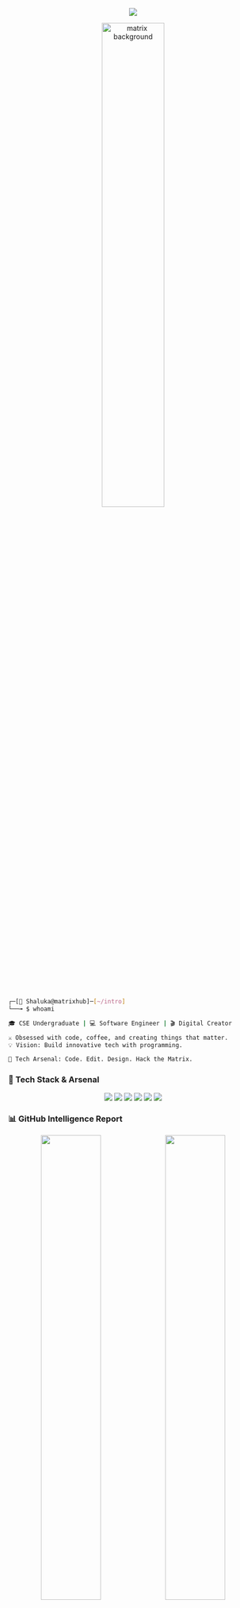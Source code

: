 <!-- 💀 Ultimate Hacker-Themed GitHub README for Shaluka -->

<!-- 🧠 Typing Effect -->
<p align="center">
  <img src="https://readme-typing-svg.demolab.com?font=Fira+Code&size=22&pause=1000&color=0000FF&center=true&vCenter=true&width=500&lines=Access+Granted...;Welcome+Agent+Shaluka;Initializing+GitHub+Protocol..." />
</p>

<!-- 🎥 Matrix Rain Background as a GIF -->
<p align="center">
  <img src="https://media.giphy.com/media/qgQUggAC3Pfv687qPC/giphy.gif" alt="matrix background" width="50%" />
</p>

<!-- 🎯 Terminal Introduction Block -->
```bash
┌─[🔐 Shaluka@matrixhub]─[~/intro]
└──╼ $ whoami

🎓 CSE Undergraduate | 💻 Software Engineer | 🎬 Digital Creator

⚔️ Obsessed with code, coffee, and creating things that matter.
💡 Vision: Build innovative tech with programming.

🧠 Tech Arsenal: Code. Edit. Design. Hack the Matrix.
```

<!-- 🧰 Toolbox -->
### 🧰 Tech Stack & Arsenal
<p align="center">
  <img src="https://img.shields.io/badge/C++-00599C?style=for-the-badge&logo=c%2B%2B&logoColor=white"/>
  <img src="https://img.shields.io/badge/Java-ED8B00?style=for-the-badge&logo=java&logoColor=white"/>
  <img src="https://img.shields.io/badge/Python-FFD43B?style=for-the-badge&logo=python&logoColor=blue"/>
  <img src="https://img.shields.io/badge/Photoshop-31A8FF?style=for-the-badge&logo=adobephotoshop&logoColor=white"/>
  <img src="https://img.shields.io/badge/After%20Effects-9999FF?style=for-the-badge&logo=adobeaftereffects&logoColor=white"/>
  <img src="https://img.shields.io/badge/CapCut-000000?style=for-the-badge&logo=capcut&logoColor=white"/>
</p>

<!-- 🧬 GitHub Stats -->
### 📊 GitHub Intelligence Report
<p align="center">
  <img src="https://github-readme-stats.vercel.app/api?username=shalukahhstt&show_icons=true&theme=tokyonight&hide_border=true&custom_title=Agent+Shaluka's+Stats" width="49%"/>
  <img src="https://github-readme-stats.vercel.app/api/top-langs/?username=shalukahhstt&layout=compact&theme=tokyonight&hide_border=true&custom_title=Most+Used+Languages" width="49%"/>
</p>

<!-- 🔄 GitHub Activity Graph -->
<p align="center">
  <img src="https://github-readme-activity-graph.vercel.app/graph?username=shalukahhstt&theme=tokyo-night&hide_border=true" width="100%"/>
</p>

<!-- 🧠 Hacker Quote -->
### 🧠 Daily Kernel Thought
> 🧠 _"Talk is cheap. Show me the code.”

<!-- 🌐 Contact Section -->
### 🌐 Connect with me:
<p align="left">
  <a href="shalukatheshan@gmail.com" target="_blank"><img src="https://img.shields.io/badge/Gmail-D14836.svg?&style=for-the-badge&logo=gmail&logoColor=white"/></a>
  <a href="https://www.linkedin.com/in/shaluka-theshan-a05a5134b/" target="_blank"><img src="https://img.shields.io/badge/LinkedIn-0077B5.svg?&style=for-the-badge&logo=linkedin&logoColor=white"/></a>
  <a href="https://www.instagram.com/__._s_h_a_l_u_k_a_.__/" target="_blank"><img src="https://img.shields.io/badge/Instagram-E4405F.svg?&style=for-the-badge&logo=instagram&logoColor=white"/></a>
  <a href="https://www.hackerrank.com/profile/CSE_230247T_23" target="_blank"><img src="https://img.shields.io/badge/HackerRank-2EC866.svg?&style=for-the-badge&logo=hackerrank&logoColor=white"/></a>
</p>

<!-- 🎭 Easter Egg -->
<details>
  <summary>💻 Secret Command Console</summary>

  ```bash
  sudo apt install inspiration
  > Fetching daily motivation...
  > creativity is already the newest version (999.99.0)
  ```
</details>

<p align="center">💻 Built with ❤️ using Markdown & GitHub API</p>

